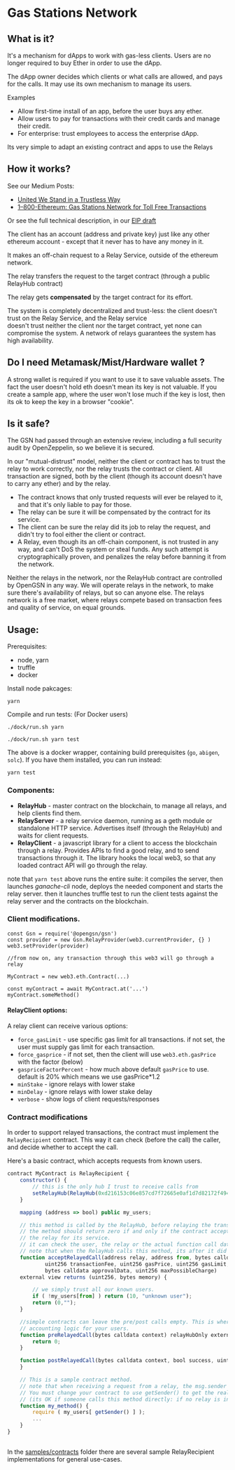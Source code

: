 # Gas Stations Network

## What is it?

It's a mechanism for dApps to work with gas-less clients.
Users are no longer required to buy Ether in order to use the dApp.

The dApp owner decides which clients or what calls are allowed, and pays for the calls. It may use its own mechanism to manage its users.

Examples

- Allow first-time install of an app, before the user buys any ether.
- Allow users to pay for transactions with their credit cards and manage their credit.
- For enterprise: trust employees to access the enterprise dApp. 

Its very simple to adapt an existing contract and apps to use the Relays

## How it works?

See our Medium Posts: 
 * [United We Stand in a Trustless Way](https://medium.com/tabookey/united-we-stand-in-a-trustless-way-fd28ecf4126f)
 * [1–800-Ethereum: Gas Stations Network for Toll Free Transactions](https://medium.com/tabookey/1-800-ethereum-gas-stations-network-for-toll-free-transactions-4bbfc03a0a56)

Or see the full technical description, in our [EIP draft](https://github.com/ethereum/EIPs/blob/master/EIPS/eip-1613.md)

The client has an account (address and private key) just like any other ethereum account - except that it never has to have any money in it.

It makes an off-chain request to a Relay Service, outside of the ethereum network.

The relay transfers the request to the target contract (through a public RelayHub contract)

The relay gets **compensated** by the target contract for its effort.

The system is completely decentralized and trust-less: the client doesn't trust on the Relay Service, and the Relay service  
doesn't trust neither the client nor the target contract, yet none can compromise the system.
A network of relays guarantees the system has high availability.

## Do I need Metamask/Mist/Hardware wallet ?

A strong wallet is required if you want to use it to save valuable assets. 
The fact the user doesn't hold eth doesn't mean its key is not valuable.
If you create a sample app, where the user won't lose much if the key is lost, then its ok to keep the key in a browser "cookie".

## Is it safe?

The GSN had passed through an extensive review, including a full security audit by OpenZeppelin, so we believe it is secured.

In our "mutual-distrust" model, neither the client or contract has to trust the relay to work correctly, nor the relay trusts the contract or client.
All transaction are signed, both by the client (though its account doesn't have to carry any ether) and by the relay.

- The contract knows that only trusted requests will ever be relayed to it, and that it's only liable to pay for those.
- The relay can be sure it will be compensated by the contract for its service.
- The client can be sure the relay did its job to relay the request, and didn't try to fool either the client or contract.
- A Relay, even though its an off-chain component, is not trusted in any way, and can't DoS the system or steal funds. Any such attempt is cryptographically proven, and penalizes the relay before banning it from the network.

Neither the relays in the network, nor the RelayHub contract are controlled by OpenGSN in any way.
We will operate relays in the network, to make sure there's availability of relays, but so can anyone else. 
The relays network is a free market, where relays compete based on transaction fees and quality of service, on equal grounds.

## Usage:

Prerequisites:

-	node, yarn
- 	truffle
-	docker

Install node pakcages:

	yarn



Compile and run tests: (For Docker users)

	./dock/run.sh yarn

	./dock/run.sh yarn test

The above is a docker wrapper, containing build prerequisites (`go`, `abigen`, `solc`). If you have them installed, you can run instead:

	yarn test

### Components:

- **RelayHub** - master contract on the blockchain, to manage all relays, and help clients find them.
- **RelayServer** - a relay service daemon, running as a geth module or standalone HTTP service.  Advertises itself (through the RelayHub) and waits for client requests.
- **RelayClient** - a javascript library for a client to access the blockchain through a relay.
	Provides APIs to find a good relay, and to send transactions through it.
	The library hooks the local web3, so that any loaded contract API will go through the relay.

note that `yarn test` above runs the entire suite: it compiles the server, then launches *ganache-cli* node, deploys the needed component and starts the relay server. then it launches truffle test to run the client tests against the relay server and the contracts on the blockchain.

### Client modifications.


	const Gsn = require('@opengsn/gsn')
    const provider = new Gsn.RelayProvider(web3.currentProvider, {} )
    web3.setProvider(provider) 

	//from now on, any transaction through this web3 will go through a relay
	
	MyContract = new web3.eth.Contract(...)

	const myContract = await MyContract.at('...')
	myContract.someMethod()


#### RelayClient options:

A relay client can receive various options:

- `force_gasLimit` - use specific gas limit for all transactions. if not set, the user must supply gas limit for each transaction.
- `force_gasprice` - if not set, then the client will use `web3.eth.gasPrice` with the factor (below)
- `gaspriceFactorPercent` - how much above default `gasPrice` to use. default is 20% which means we use gasPrice*1.2
- `minStake` - ignore relays with lower stake
- `minDelay` - ignore relays with lower stake delay
- `verbose` - show logs of client requests/responses

### Contract modifications

In order to support relayed transactions, the contract must implement the `RelayRecipient` contract. This way it can check (before the call) the caller, and decide whether to accept the call.

Here's a basic contract, which accepts requests from known users.

```javascript
contract MyContract is RelayRecipient {
    constructor() {
        // this is the only hub I trust to receive calls from
        setRelayHub(RelayHub(0xd216153c06e857cd7f72665e0af1d7d82172f494));
    }

    mapping (address => bool) public my_users;

    // this method is called by the RelayHub, before relaying the transaction.
    // the method should return zero if and only if the contract accepts this transaction, and is willing to pay
    // the relay for its service.
    // it can check the user, the relay or the actual function call data.
    // note that when the RelayHub calls this method, its after it did validation of the relay and caller signatures.
    function acceptRelayedCall(address relay, address from, bytes calldata encodedFunction, 
            uint256 transactionFee, uint256 gasPrice, uint256 gasLimit, uint256 nonce, 
            bytes calldata approvalData, uint256 maxPossibleCharge) 
    external view returns (uint256, bytes memory) {

        // we simply trust all our known users.
        if ( !my_users[from] ) return (10, "unknown user");
        return (0,"");
    }

    //simple contracts can leave the pre/post calls empty. This is where you can add
    // accounting logic for your users.
    function preRelayedCall(bytes calldata context) relayHubOnly external returns (bytes32) {
        return 0;
    }

    function postRelayedCall(bytes calldata context, bool success, uint actualCharge, bytes32 preRetVal) relayHubOnly external {
    }

    // This is a sample contract method. 
    // note that when receiving a request from a relay, the msg.sender is always a RelayHub.
    // You must change your contract to use getSender() to get the real sender.
    // (its OK if someone calls this method directly: if no relay is involved, getSender() returns msg.sender)
    function my_method() {
        require ( my_users[ getSender() ] );
        ...
    }
}
	
```

In the [samples/contracts](samples/contracts) folder there are several sample RelayRecipient implementations for general use-cases.
